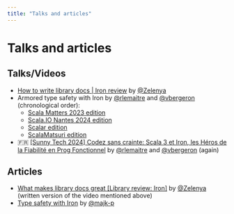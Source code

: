 ```yaml
---
title: "Talks and articles"
---
```


# Talks and articles

## Talks/Videos

- [How to write library docs | Iron review](https://www.youtube.com/watch?v=4pq1elOap9k) by [@Zelenya](https://github.com/Zelenya)
- Armored type safety with Iron by [@rlemaitre](https://github.com/rlemaitre) and [@vbergeron](https://github.com/vbergeron) (chronological order):
  - [Scala Matters 2023 edition](https://www.youtube.com/watch?v=lrdBoYSKSnw)
  - [Scala.IO Nantes 2024 edition](https://www.youtube.com/watch?v=I3BvpzFVBto)
  - [Scalar edition](https://www.youtube.com/watch?v=ZVQ72Zh4wjg)
  - [ScalaMatsuri edition](https://www.youtube.com/watch?v=SrocjO2_2_w)
- 🇫🇷 [[Sunny Tech 2024] Codez sans crainte: Scala 3 et Iron, les Héros de la Fiabilité en Prog Fonctionnel](https://www.youtube.com/watch?v=TGkZ2P8aVA4)
  by [@rlemaitre](https://github.com/rlemaitre) and [@vbergeron](https://github.com/vbergeron) (again)

## Articles

- [What makes library docs great [Library review: Iron]](https://dev.to/zelenya/what-makes-library-docs-great-library-review-iron-518a) by [@Zelenya](https://github.com/Zelenya) (written version of the video mentioned above)
- [Type safety with Iron](https://blog.michal.pawlik.dev/posts/scala/iron/) by [@majk-p](https://github.com/majk-p)